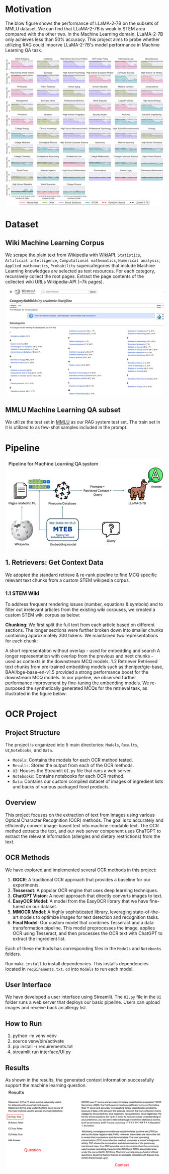 # Motivation

The blow figure shows the performance of LLaMA-2-7B on the subsets of MMLU dataset. We can find that LLaMA-2-7B is weak in STEM area compared with the other two. In the Machine Learning domain, LLaMA-2-7B  only achieves less than 50% accuracy. This project aims to probe whether utilizing RAG could imporve LLaMA-2-7B's model performance in Machine Learning QA task.

![MMLU](./pics/compare_domains_mmlu_llama-2-7b.png)

# Dataset

## Wiki Machine Learning Corpus

We scrape the plain text from Wikipedia with [WikiAPI](https://github.com/lehinevych/MediaWikiAPI). ``Statistics``, ``Artificial intelligence``, ``Computational mathematics``, ``Numerical analysis``, ``Applied mathematics``, ``Probability`` supercategories that include Machine Learning knowledges are selected as text resources. For each category, recursively collect the root pages.
Extract the page contents of the collected wiki URLs Wikipedia-API (~7k pages).

![wiki_super](./pics/wiki_super.png)

## MMLU Machine Learning QA subset

We utilize the test set in [MMLU](https://huggingface.co/datasets/lukaemon/mmlu/viewer/machine_learning/train) as our RAG system test set. The train set in it is utilized to as few-shot samples included in the prompt.

# Pipeline 
![MMLU](./pics/pipeline.png)


## 1. Retrievers: Get Context Data
We adopted the standard retrieve & re-rank pipeline to find MCQ specific relevant text chunks from a custom STEM wikipedia corpus.

### 1.1 STEM Wiki 
To address frequent rendering issues (number, equations & symbols) and to filter out irrelevant articles from the existing wiki corpuses, we created a custom STEM wiki corpus as below:



**Chunking**: We first split the full text from each article based on different sections. The longer sections were further broken down into smaller chunks containing approximately 300 tokens. We maintained two representations for each chunk:

A short representation without overlap - used for embedding and search
A longer representation with overlap from the previous and next chunks - used as contexts in the downstream MCQ models.
1.2 Retriever
Retrieved text chunks from pre-trained embedding models such as thenlper/gte-base, BAAI/bge-base-en-v1.5 provided a strong performance boost for the downstream MCQ models. In our pipeline, we observed further performance improvement by fine-tuning the embedding models. We re-purposed the synthetically generated MCQs for the retrieval task, as illustrated in the figure below:



# OCR Project

## Project Structure
The project is organized into 5 main directories: `Models`, `Results`, `UI`,`Notebooks`, and `Data`.

- `Models`: Contains the models for each OCR method tested.
- `Results`: Stores the output from each of the OCR methods.
- `UI`: Houses the Streamlit `UI.py` file that runs a web server.
- `Notebooks`: Contains notebooks for each OCR method.
- `Data`: Contains our custom compiled dataset of images of ingredient lists and backs of various packaged food products.

## Overview
This project focuses on the extraction of text from images using various Optical Character Recognition (OCR) methods. The goal is to accurately and efficiently convert image-based text into machine-readable text. The OCR method extracts the text, and our web server component uses ChaTGPT to extract the relevant information (allergies and dietary restrictions) from the text.

## OCR Methods
We have explored and implemented several OCR methods in this project:

1. **GOCR**: A traditional OCR approach that provides a baseline for our experiments.
2. **Tesseract**: A popular OCR engine that uses deep learning techniques.
3. **ChatGPT Vision**: A novel approach that directly converts images to text.
4. **EasyOCR Model**: A model from the EasyOCR library that we have fine-tuned on our dataset.
5. **MMOCR Model**: A highly sophisticated library, leveraging state-of-the-art models to optimize images for text detection and recognition tasks.
6. **Final Model**: Our custom model that combines Tesseract and a data transformation pipeline. This model preprocesses the image, applies OCR using Tesseract, and then processes the OCR text with ChatGPT to extract the ingredient list.

Each of these methods has corresponding files in the `Models` and `Notebooks` folders.

Run `make install` to install dependencies. This installs dependencies located in `requirements.txt`. `cd` into `Models` to run each model.

## User Interface
We have developed a user interface using Streamlit. The `UI.py` file in the `UI` folder runs a web server that deploys our basic pipeline. Users can upload images and receive back an allergy list.

## How to Run
1. python -m venv venv
2. source venv/bin/activate
3. pip install -r requirements.txt
5. streamlit run interface/UI.py


## Results
As shown in the results, the generated context information successfully support the machine learning question.
![MMLU](./pics/results.png) 

